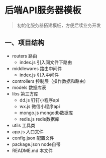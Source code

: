 # 后端API服务器模板
> 初始化服务器搭建模板，方便后续业务开发
## 一、项目结构
- routers 路由
    - index.js 引入同文件下路由
- middlewares 路由中间件
    - index.js 引入中间件
- controllers 控制层（操作数据和路由）
- models 数据库表
- libs 第三方库
    - dd.js 钉钉小程序api
    - wx.js 微信小程序api
    - mongo.js mongodb数据库
    - redis.js redis数据库
- utils 工具类
- app.js 入口文件
- config.json 配置文件
- package.json node自带
- README.md 本文件
